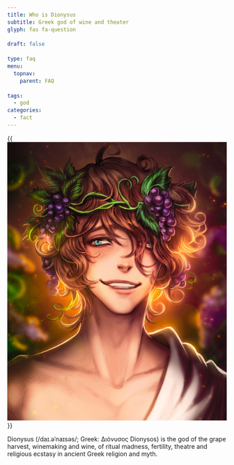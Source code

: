 ```yaml
---
title: Who is Dionysus
subtitle: Greek god of wine and theater
glyph: fas fa-question

draft: false

type: faq
menu:
  topnav:
    parent: FAQ

tags:
  - god
categories:
  - fact
---
```


{{<img src="dionysus-medium.png" class="float-right pl-3">}}

Dionysus (/daɪ.əˈnaɪsəs/; Greek: Διόνυσος Dionysos) is the god of the grape harvest,
winemaking and wine, of ritual madness, fertility, theatre and religious ecstasy in
ancient Greek religion and myth.

